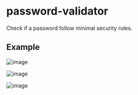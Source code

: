 # password-validator
Check if a password follow minimal security rules.

## Example
![image](https://github.com/Aeziren/password-validator/assets/123553708/878cff4d-b963-4f6b-b9da-db0d541a9f7b)

![image](https://github.com/Aeziren/password-validator/assets/123553708/aefc2c57-976a-48e7-b5cd-41eeee9f20c5)

![image](https://github.com/Aeziren/password-validator/assets/123553708/dfda3cda-4f35-448d-821f-262f00520eb4)


